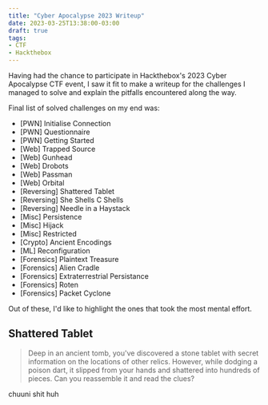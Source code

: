 ```yaml
---
title: "Cyber Apocalypse 2023 Writeup"
date: 2023-03-25T13:38:00-03:00
draft: true
tags:
- CTF
- Hackthebox
---
```


Having had the chance to participate in Hackthebox's 2023 Cyber Apocalypse CTF event, I saw it fit to 
make a writeup for the challenges I managed to solve and explain the pitfalls encountered along the way.

<!--more-->

Final list of solved challenges on my end was:
- [PWN] Initialise Connection
- [PWN] Questionnaire
- [PWN] Getting Started
- [Web] Trapped Source
- [Web] Gunhead
- [Web] Drobots
- [Web] Passman
- [Web] Orbital
- [Reversing] Shattered Tablet
- [Reversing] She Shells C Shells
- [Reversing] Needle in a Haystack
- [Misc] Persistence
- [Misc] Hijack
- [Misc] Restricted
- [Crypto] Ancient Encodings
- [ML] Reconfiguration
- [Forensics] Plaintext Treasure
- [Forensics] Alien Cradle
- [Forensics] Extraterrestrial Persistance
- [Forensics] Roten
- [Forensics] Packet Cyclone

Out of these, I'd like to highlight the ones that took the most mental effort.

## Shattered Tablet

> Deep in an ancient tomb, you've discovered a stone tablet with secret information on the locations of other relics. However, while dodging a poison dart, it slipped from your hands and shattered into hundreds of pieces. Can you reassemble it and read the clues?

chuuni shit huh
